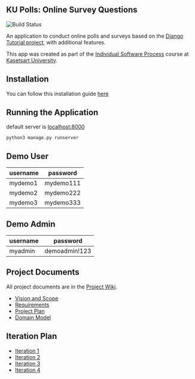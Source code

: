 ## KU Polls: Online Survey Questions 

![Build Status](https://github.com/Thanchida/ku-polls/actions/workflows/ci.yml/badge.svg)


An application to conduct online polls and surveys based
on the [Django Tutorial project](https://docs.djangoproject.com/en/5.1/intro/tutorial01/), with
additional features.

This app was created as part of the [Individual Software Process](
https://cpske.github.io/ISP) course at [Kasetsart University](https://www.ku.ac.th).

## Installation
You can follow this installation guide [here](installation.md)

## Running the Application

default server is [localhost:8000](http://localhost:8000/)
```commandline
python3 manage.py runserver
```

## Demo User
| username  |password|
|-----------|--------|
| mydemo1   |mydemo111|
| mydemo2   |mydemo222|
| mydemo3   |mydemo333|

## Demo Admin
| username  | password      |
|-----------|---------------|
| myadmin   | demoadmin!123 |

## Project Documents

All project documents are in the [Project Wiki](../../wiki/Home).

- [Vision and Scope](https://github.com/Thanchida/ku-polls/wiki/Vision-and-Scope)
- [Requirements](../../wiki/Requirements)
- [Project Plan](../../wiki/Project%20Plan)
- [Domain Model](../../wiki/Domain%20model)

## Iteration Plan
- [Iteration 1](../../wiki/Iteration%201%20Plan)
- [Iteration 2](../../wiki/Iteration%202%20Plan)
- [Iteration 3](../../wiki/Iteration%203%20Plan)
- [Iteration 4](../../wiki/Iteration%204%20Plan)